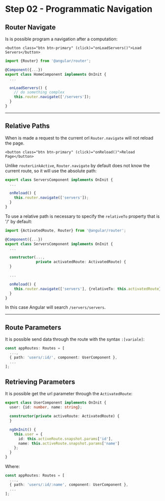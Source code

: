 # Step 02 - Programmatic Navigation

## Router Navigate

Is is possible program a navigation after a computation:

```angular2html
<button class="btn btn-primary" (click)="onLoadServers()">Load Servers</button>
```

```typescript
import {Router} from '@angular/router';

@Component({...})
export class HomeComponent implements OnInit {
  ...

  onLoadServers() {
    // do something complex
    this.router.navigate(['/servers']);
  }
}
```

---

## Relative Paths

When is made a request to the current orl `Router.navigate` will not reload the page.

```angular2html
<button class="btn btn-primary" (click)="onReload()">Reload Page</button>
```

Unlike `routerLinkActive`, `Router.navigate` by default does not know the current route, so it will use the absolute path:

```typescript
export class ServersComponent implements OnInit {
  ...

  onReload() {
    this.router.navigate(['servers']);
  }
}
```

To use a relative path is necessary to specify the `relativeTo` property that is '/' by default:

```typescript
import {ActivatedRoute, Router} from '@angular/router';

@Component({...})
export class ServersComponent implements OnInit {
  ...

  constructor(...,
              private activatedRoute: ActivatedRoute) {
  }

  ...

  onReload() {
    this.router.navigate(['servers'], {relativeTo: this.activatedRoute});
  }
}
```

In this case Angular will search `/servers/servers`.

---

## Route Parameters

It is possible send data through the route with the syntax `:[variale]`:

```typescript
const appRoutes: Routes = [
  ...,
  { path: 'users/:id/', component: UserComponent },
  ...
];
```

## Retrieving Parameters

It is possible get the url parameter through the `ActivatedRoute`:

```typescript
export class UserComponent implements OnInit {
  user: {id: number, name: string};

  constructor(private activeRoute: ActivatedRoute) {
  }

  ngOnInit() {
    this.user = {
      id: this.activeRoute.snapshot.params['id'],
      name: this.activeRoute.snapshot.params['name']
    };
  }
}
```

Where:

```typescript
const appRoutes: Routes = [
  ...,
  { path: 'users/:id/:name', component: UserComponent },
  ...
];
```
